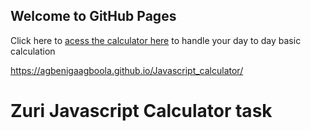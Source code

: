 ## Welcome to GitHub Pages

Click here to [acess the calculator here](https://agbenigaagboola.github.io/Javascript_calculator/) to handle your day to day basic calculation


https://agbenigaagboola.github.io/Javascript_calculator/
# Zuri Javascript Calculator task
